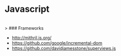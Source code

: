 # Javascript

<br />
> ### Frameworks

- http://mithril.js.org/
- https://github.com/google/incremental-dom
- https://github.com/davidjamesstone/superviews.js
